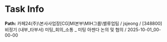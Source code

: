 # Task Info

**Path:** 카페24(주)\본사사업장\[CG]MI본부\MIH그룹\밸류업팀 / jsjeong / [348800] 비정기 (내부_타부서) 미팅_회의_소통 _ 미팅 아젠다 논의 및 협의 / 2025-10-01_00-00-00

